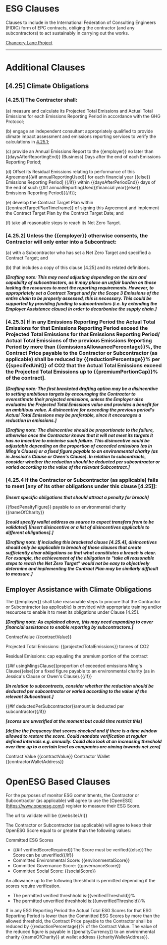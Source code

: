 # ESG Clauses
Clauses to include in the International Federation of Consulting Engineers (FIDIC) form of EPC contracts, obliging the contractor (and any subcontractors) to act sustainably in carrying out the works.

[Chancery Lane Project](https://chancerylaneproject.org/climate-clauses/net-zero-obligations-in-fidic-engineering-procurement-and-construction-epc-contracts/)
___
# Additional Clauses

## [4.25] Climate Obligations

### [4.25.1] The Contractor shall:

(a) measure and calculate its Projected Total Emissions and Actual Total Emissions for each Emissions Reporting Period in accordance with the GHG Protocol;

(b) engage an independent consultant appropriately qualified to provide climate impact assessment and emissions reporting services to verify the calculations in [4.25.1](a);

(c) provide an Annual Emissions Report to the {{employer}} no later than {{daysAfterReportingEnd}} (Business) Days after the end of each Emissions Reporting Period;

(d) Offset its Residual Emissions relating to performance of this Agreement{{#if annualReportingUsed}} for each financial year {{else}}
 Emissions Reporting Period] {{/if}} within {{daysAfterPeriodEnd}} days of the end of such {{#if annualReportingUsed}}financial year{{else}} Emissions Reporting Period]{{/if}}; 

(e) develop the Contract Target Plan within {{contractTargetPlanTimeframe}} of signing this Agreement and implement the Contract Target Plan by the Contract Target Date; and

(f) take all reasonable steps to reach its Net Zero Target.

### [4.25.2] Unless the {{employer}} otherwise consents, the Contractor will only enter into a Subcontract:

(a) with a Subcontractor who has set a Net Zero Target and specified a Contract Target; and 

(b) that includes a copy of this clause [4.25] and its related definitions.

***[Drafting note: This may need adjusting depending on the size and capability of subcontractors, as it may place an unfair burden on those lacking the resources to meet the reporting requirements. However, to appropriately set a Contract Target and for the Scope 3 Emissions of the entire chain to be properly assessed, this is necessary. This could be supported by providing funding to subcontractors (i.e. by extending the Employer Assistance clause) in order to decarbonise the supply chain.]***

### [4.25.3] If in any Emissions Reporting Period the Actual Total Emissions for that Emissions Reporting Period exceed the Projected Total Emissions for that Emissions Reporting Period/ Actual Total Emissions of the previous Emissions Reporting Period by more than {{emissionsAllowancePercentage}}%, the Contract Price payable to the Contractor or Subcontractor (as applicable) shall be reduced by {{reductionPercentage}}% per {{specifedUnit}} of CO2 that the Actual Total Emissions exceed the Projected Total Emissions up to {{premiumPortionCap}}% of the contract]. 

***[Drafting note: The first bracketed drafting option may be a disincentive to setting ambitious targets by encouraging the Contractor to overestimate their projected emissions, unless the Employer also evaluates the Projected Total Emissions value and provides a benefit for an ambitious value. A disincentive for exceeding the previous period's Actual Total Emissions may be preferable, since it encourages a reduction in emissions.]***

***[Drafting note: The disincentive should be proportionate to the failure, otherwise once the Contractor knows that it will not meet its targets it has no incentive to minimise such failure. This disincentive could be adjustable depending on the proportion of exceeded emissions (as in Ming's Clause) or a fixed figure payable to an environmental charity (as in Jessica's Clause or Owen's Clause). In relation to subcontracts, consider whether the reduction should be deducted per subcontractor or varied according to the value of the relevant Subcontract.]***

### [4.25.4 If the Contractor or Subcontractor (as applicable) fails to meet [any of its other obligations under this clause [4.25]]: 

***[Insert specific obligations that should attract a penalty for breach]***

{{fixedPenaltyFigure}} payable to an environmental charity {{nameOfCharity}}

***[could specify wallet address as source to expect transfers from to be validated]***
***[Insert disincentive or a list of disincentives applicable to different obligations].]***

***[Drafting note: If including this bracketed clause [4.25.4], disincentives should only be applicable to breach of those clauses that create sufficiently clear obligations so that what constitutes a breach is clear. For example, the achievement of the obligation to "take all reasonable steps to reach the Net Zero Target" would not be easy to objectively determine and implementing the Contract Plan may be similarly difficult to measure.]***

## Employer Assistance with Climate Obligations

The {{employer}} shall take reasonable steps to procure that the Contractor or Subcontractor (as applicable) is provided with appropriate training and/or resources to enable it to meet its obligations under Clause [4.25].

***[Drafting note: As explained above, this may need expanding to cover financial assistance to enable reporting by subcontractors.]***

ContractValue {{contractValue}}

Projected Total Emissions: {{projectedTotalEmissions}} tonnes of CO2

Residual Emissions:
cap equaling the premium portion of the contract

{{#if usingMingsClause}}proportion of exceeded emissions Ming's Clause{{else}}or a fixed figure payable to an environmental charity (as in Jessica's Clause or Owen's Clause).{{/if}} 

***[In relation to subcontracts, consider whether the reduction should be deducted per subcontractor or varied according to the value of the relevant Subcontract.]***

{{#if deductedPerSubcontractor}}amount is deducted per subcontractor{{/if}}


***[scores are unverified at the moment but could time restrict this]***

***[define the frequency that scores checked and if there is a time window allowed to restore the score. Could mandate verification at regular defined intervals e.g. annually. Could also look at an increasing threshold over time up to a certain level as companies are aiming towards net zero]***

Contract Value {{contractValue}}
Contractor Wallet {{contractorWalletAddress}}

# OpenESG Based Clauses

For the purposes of monitor ESG commitments, the Contractor or Subcontractor (as applicable) will agree to use the [OpenESG] (https://www.openesg.com/) register to measure their ESG Score. 

The url to validate will be {{websiteUrl}}

The Contractor or Subcontractor (as applicable) will agree to keep their OpenESG Score equal to or greater than the following values:

Committed ESG Scores
* {{#if verifiedScoreRequired}}The Score must be verified{{else}}The Score can be unverified{{/if}}
* Committed Environmental Score: {{environmentalScore}}
* Committed Governance Score: {{governanceScore}}
* Committed Social Score: {{socialScore}}

An allowance up to the following threshhold is permitted depending if the scores require verification.
* The permitted verified threshhold is:{{verifiedThreshold}}%
* The permitted unverified threshhold is:{{unverifiedThreshold}}%

If in any ESG Reporting Period the Actual Total ESG Scores for that ESG Reporting Period is lower than the Committed ESG Scores by more than the allowed threshold, the Contract Price payable to the Contractor shall be reduced by {{reductionPercentage}}% of the Contract Value. The value of the reduced figure is payable in {{penaltyCurrency}} to an environmental charity {{nameOfCharity}} at wallet address {{charityWalletAddress}}.